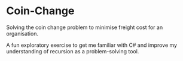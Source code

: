 # Coin-Change
Solving the coin change problem to minimise freight cost for an organisation.

A fun exploratory exercise to get me familiar with C# and improve my understanding of 
recursion as a problem-solving tool.


